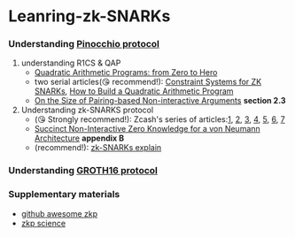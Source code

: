 # Leanring-zk-SNARKs


### Understanding [Pinocchio protocol](https://eprint.iacr.org/2013/279.pdf)

1. understanding R1CS & QAP
    + [Quadratic Arithmetic Programs: from Zero to Hero](https://medium.com/@VitalikButerin/quadratic-arithmetic-programs-from-zero-to-hero-f6d558cea649)
    + two serial articles(😘 recommend!): [Constraint Systems for ZK SNARKs](http://coders-errand.com/constraint-systems-for-zk-snarks/), [How to Build a Quadratic Arithmetic Program](http://coders-errand.com/how-to-build-a-quadratic-arithmetic-program/)
    + [On the Size of Pairing-based Non-interactive Arguments](https://eprint.iacr.org/2016/260.pdf) **section 2.3**
2. Understanding zk-SNARKS protocol
    + (😘 Strongly recommend!): Zcash's series of articles:[1](https://z.cash/blog/snark-explain), [2](https://z.cash/blog/snark-explain2), [3](https://z.cash/blog/snark-explain3), [4](https://z.cash/blog/snark-explain4), [5](https://z.cash/blog/snark-explain5), [6](https://z.cash/blog/snark-explain6), [7](https://z.cash/blog/snark-explain7)
    + [Succinct Non-Interactive Zero Knowledge for a von Neumann Architecture](https://eprint.iacr.org/2013/879.pdf) **appendix B**
    + (recommend!): [zk-SNARKs explain](https://blog.coinfabrik.com/wp-content/uploads/2017/03/zkSNARK-explained_basic_principles.pdf)

### Understanding [GROTH16 protocol](https://eprint.iacr.org/2016/260.pdf)



### Supplementary materials
+ [github awesome zkp](https://github.com/gluk64/awesome-zero-knowledge-proofs)
+ [zkp science](https://zkp.science/)



